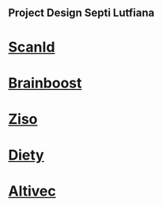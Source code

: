 ## Project Design Septi Lutfiana

# [ScanId](./SCAN%20ID/README.md)

# [Brainboost](./BRAINBOOST/BRAINBOOST%20APP_README.md)

# [Ziso](./ZISO/ZISO.md)

# [Diety](./DIETY/DIETY.md)

# [Altivec](./ALTIVEC/README.md)
